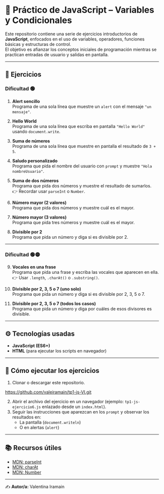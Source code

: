 # 📘 Práctico de JavaScript – Variables y Condicionales

Este repositorio contiene una serie de ejercicios introductorios de **JavaScript**, enfocados en el uso de variables, operadores, funciones básicas y estructuras de control.  
El objetivo es afianzar los conceptos iniciales de programación mientras se practican entradas de usuario y salidas en pantalla.

---

## 📝 Ejercicios

### Dificultad 🟢
1. **Alert sencillo**  
   Programa de una sola línea que muestre un `alert` con el mensaje `"un mensaje"`.

2. **Hello World**  
   Programa de una sola línea que escriba en pantalla `"Hello World"` usando `document.write`.

3. **Suma de números**  
   Programa de una sola línea que muestre en pantalla el resultado de `3 + 5`.

4. **Saludo personalizado**  
   Programa que pida el nombre del usuario con `prompt` y muestre `"Hola nombreUsuario"`.

5. **Suma de dos números**  
   Programa que pida dos números y muestre el resultado de sumarlos.  
   👉 Recordar usar `parseInt` o `Number`.

6. **Número mayor (2 valores)**  
   Programa que pida dos números y muestre cuál es el mayor.  

7. **Número mayor (3 valores)**  
   Programa que pida tres números y muestre cuál es el mayor.  

8. **Divisible por 2**  
   Programa que pida un número y diga si es divisible por 2.

---

### Dificultad 🟢🟡
9. **Vocales en una frase**  
   Programa que pida una frase y escriba las vocales que aparecen en ella.  
   👉 Usar `.length`, `.charAt()` o `.substring()`.

10. **Divisible por 2, 3, 5 o 7 (uno solo)**  
   Programa que pida un número y diga si es divisible por 2, 3, 5 o 7.  

11. **Divisible por 2, 3, 5 o 7 (todos los casos)**  
   Programa que pida un número y diga por cuáles de esos divisores es divisible.

---

## ⚙️ Tecnologías usadas
- **JavaScript (ES6+)**
- **HTML** (para ejecutar los scripts en navegador)

---

## 🚀 Cómo ejecutar los ejercicios
1. Clonar o descargar este repositorio.

https://github.com/valeiramain/tp1-js-VI.git

2. Abrir el archivo del ejercicio en un navegador (ejemplo: `tp1-js-ejercicio6.js` enlazado desde un `index.html`).
3. Seguir las instrucciones que aparezcan en los `prompt` y observar los resultados en:
   - La pantalla (`document.writeln`)  
   - O en alertas (`alert`)  

---

## 📚 Recursos útiles
- [MDN: parseInt](https://developer.mozilla.org/es/docs/Web/JavaScript/Referencia/Objetos_globales/parseInt)  
- [MDN: charAt](https://developer.mozilla.org/es/docs/Web/JavaScript/Referencia/Objetos_globales/String/charAt)  
- [MDN: Number](https://developer.mozilla.org/es/docs/Web/JavaScript/Referencia/Objetos_globales/Number)

---

✍️ **Autor/a:** Valentina Iramain
